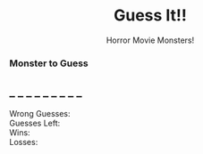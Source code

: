
<html lang="en">
<head>
    <meta charset="UTF-8">
    <link rel="stylesheet" href="assets/reset.css">
    <!-- Latest compiled and minified CSS -->
    <link rel="stylesheet" href="https://maxcdn.bootstrapcdn.com/bootstrap/3.3.7/css/bootstrap.min.css" integrity="sha384-BVYiiSIFeK1dGmJRAkycuHAHRg32OmUcww7on3RYdg4Va+PmSTsz/K68vbdEjh4u" crossorigin="anonymous">
    <link rel="stylesheet" href="assets/style.css">
    <!-- Font -->
    <link href="https://fonts.googleapis.com/css?family=Creepster" rel="stylesheet">

</head>
<body>

<div class="container"> 
    <div class="jumbotron jumbotron-fluid">
        <div class="container">
          <center><h1 class="display-3">Guess It!!</h1>
          <p class="lead">Horror Movie Monsters!</p></center>
        </div>
    </div> 
  <div class="bgImage">
    <div class="panel panel-default">
        <div class="panel-heading">
            <h3 class="panel-title">Monster to Guess</h3>
        </div>
        <div class="panel-body">
            <h2 id="wordToGuess">_ _ _ _ _ _ _ _ _</h2>
        </div>
    </div>
    <div class="panel panel-default">
        <div class="panel-body">
            Wrong Guesses: <span id="wrongGuess"></span>
        </div>
    </div>
    <div class="panel panel-default">
        <div class="panel-body">
            Guesses Left: <span id="guessLeft"></span>
        </div>
    </div>
    <div class="panel panel-default">
        <div class="panel-body">
            Wins: <span id="wins"></span>
        </div>
    </div>  
    <div class="panel panel-default">
        <div class="panel-body">
            Losses: <span id="losses"></span>
        </div>
    </div> 
  </div>  
</div>   



 
</body>
</html>
